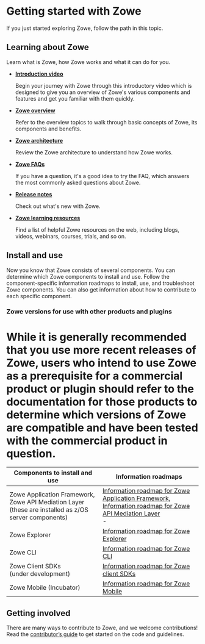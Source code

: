 # Getting started with Zowe

If you just started exploring Zowe, follow the path in this topic. 

## Learning about Zowe

Learn what is Zowe, how Zowe works and what it can do for you. 

- [**Introduction video**](https://youtu.be/7XpOjREP8JU)
   
   Begin your journey with Zowe through this introductory video which is designed to give you an overview of Zowe's various components and features and get you familiar with them quickly.

- [**Zowe overview**](overview.md)

   Refer to the overview topics to walk through basic concepts of Zowe, its components and benefits. 

- [**Zowe architecture**](zowe-architecture.md)

   Review the Zowe architecture to understand how Zowe works. 

- [**Zowe FAQs**](freqaskques.md)
   
   If you have a question, it's a good idea to try the FAQ, which answers the most commonly asked questions about Zowe.

- [**Release notes**](summaryofchanges.md)

   Check out what's new with Zowe. 
   
- [**Zowe learning resources**](zowe-resources.md)

   Find a list of helpful Zowe resources on the web, including blogs, videos, webinars, courses, trials, and so on. 

## Install and use

Now you know that Zowe consists of several components. You can determine which Zowe components to install and use. Follow the component-specific information roadmaps to install, use, and troubleshoot Zowe components. You can also get information about how to contribute to each specific component.  

### Zowe versions for use with other products and plugins

While it is generally recommended that you use more recent releases of Zowe, users who intend to use Zowe as a prerequisite for a commercial product or plugin should refer to the documentation for those products to determine which versions of Zowe are compatible and have been tested with the commercial product in question. 
=======

Components to install and use |  Information roadmaps
---                           |  ---
Zowe Application Framework, <br/> Zowe API Mediation Layer <br/> (these are installed as z/OS server components) |  [Information roadmap for Zowe Application Framework](user-roadmap-app-framework.md), <br/> [Information roadmap for Zowe API Mediation Layer](user-roadmap-apiml.md) <br/>-
Zowe Explorer                 |  [Information roadmap for Zowe Explorer](user-roadmap-zowe-explorer.md)
Zowe CLI                      |  [Information roadmap for Zowe CLI](user-roadmap-zowe-cli.md)
Zowe Client SDKs <br/>(under development) |  [Information roadmap for Zowe client SDKs](user-roadmap-client-sdk.md)
Zowe Mobile (Incubator) | [Information roadmap for Zowe Mobile](user-roadmap-zowe-mobile.md)

## Getting involved

There are many ways to contribute to Zowe, and we welcome contributions! Read the [contributor’s guide](../contribute/roadmap-contribute.md) to get started on the code and guidelines.




